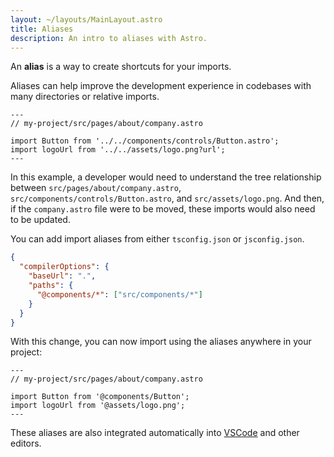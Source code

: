```yaml
---
layout: ~/layouts/MainLayout.astro
title: Aliases
description: An intro to aliases with Astro.
---
```


An **alias** is a way to create shortcuts for your imports.

Aliases can help improve the development experience in codebases with many directories or relative imports.

```astro
---
// my-project/src/pages/about/company.astro

import Button from '../../components/controls/Button.astro';
import logoUrl from '../../assets/logo.png?url';
---
```

In this example, a developer would need to understand the tree relationship between `src/pages/about/company.astro`, `src/components/controls/Button.astro`, and `src/assets/logo.png`. And then, if the `company.astro` file were to be moved, these imports would also need to be updated.

You can add import aliases from either `tsconfig.json` or `jsconfig.json`.

```json
{
  "compilerOptions": {
    "baseUrl": ".",
    "paths": {
      "@components/*": ["src/components/*"]
    }
  }
}
```

With this change, you can now import using the aliases anywhere in your project:

```astro
---
// my-project/src/pages/about/company.astro

import Button from '@components/Button';
import logoUrl from '@assets/logo.png';
---
```

These aliases are also integrated automatically into [VSCode](https://code.visualstudio.com/docs/languages/jsconfig) and other editors.
